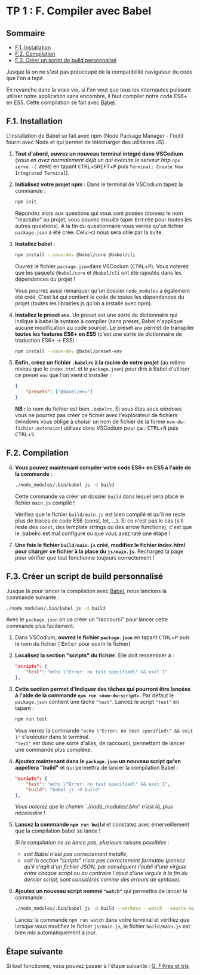 # TP 1 : F. Compiler avec Babel <!-- omit in toc -->

## Sommaire <!-- omit in toc -->
- [F.1. Installation](#f1-installation)
- [F.2. Compilation](#f2-compilation)
- [F.3. Créer un script de build personnalisé](#f3-créer-un-script-de-build-personnalisé)

Jusque là on ne s'est pas préoccupé de la compatibilité navigateur du code que l'on a tapé.

En revanche dans la vraie vie, si l'on veut que tous les internautes puissent utiliser notre application sans encombre, il faut compiler notre code ES6+ en ES5. Cette compilation se fait avec [Babel](https://babeljs.io).

## F.1. Installation
L'installation de Babel se fait avec npm (Node Package Manager - l'outil fourni avec Node et qui permet de télécharger des utilitaires JS).

1. **Tout d'abord, ouvrez un nouveau terminal intégré dans VSCodium** (*vous en avez normalement déjà un qui exécute le serveur http `npx serve -l 8000`*) en tapant <kbd>CTRL</kbd>+<kbd>SHIFT</kbd>+<kbd>P</kbd> puis `Terminal: Create New Integrated Terminal`).

2. **Initialisez votre projet npm :** Dans le terminal de VSCodium tapez la commande :
	```bash
	npm init
	```
	Répondez alors aux questions qui vous sont posées (donnez le nom "reactube" au projet, vous pouvez ensuite taper <kbd>Entrée</kbd> pour toutes les autres questions). À la fin du questionnaire vous verrez qu'un fichier `package.json` a été créé. Celui-ci nous sera utile par la suite.

3. **Installez babel :**
	```bash
	npm install --save-dev @babel/core @babel/cli
	```
	Ouvrez le fichier `package.json`dans VSCodium (<kbd>CTRL</kbd>+<kbd>P</kbd>). Vous noterez que les paquets `@babel/core` et `@babel/cli` ont été rajoutés dans les dépendances du projet !

	Vous pourrez aussi remarquer qu'un dossier `node_modules` a également été créé. C'est lui qui contient le code de toutes les dépendances du projet (toutes les librairies js qu'on a installé avec npm).

4. **Installez le preset `env`.** Un preset est une sorte de dictionnaire qui indique à babel la syntaxe à compiler (sans preset, Babel n'applique aucune modification au code source). Le preset `env` permet de transpiler **toutes les features ES6+ en ES5** (c'est une sorte de dictionnaire de traduction ES6+ -> ES5) :
	```bash
	npm install --save-dev @babel/preset-env
	```
5. **Enfin, créez un fichier `.babelrc` à la racine de votre projet** (au même niveau que le `index.html` et le `package.json`) pour dire à Babel d'utiliser ce preset `env` que l'on vient d'installer :
	```json
	{
		"presets": ["@babel/env"]
	}
	```
	**NB :** le nom du fichier est bien `.babelrc`. Si vous êtes sous windows vous ne pourrez pas créer ce fichier avec l'explorateur de fichiers (windows vous oblige à choisir un nom de fichier de la forme `nom-du-fichier.extension`) utilisez donc VSCodium pour ça : <kbd>CTRL</kbd>+<kbd>N</kbd> puis <kbd>CTRL</kbd>+<kbd>S</kbd>

## F.2. Compilation
6. **Vous pouvez maintenant compiler votre code ES6+ en ES5 à l'aide de la commande** :
	```bash
	./node_modules/.bin/babel js -d build
	```
	Cette commande va créer un dossier `build` dans lequel sera placé le fichier `main.js` compilé !

	Vérifiez que le fichier `build/main.js` est bien compilé et qu'il ne reste plus de traces de code ES6 (const, let, ...). Si ce n'est pas le cas (s'il reste des `const`, des template strings ou des arrow functions), c'est que le .babelrc est mal configuré ou que vous avez raté une étape !

7. **Une fois le fichier `build/main.js` créé, modifiez le fichier index.html pour charger ce fichier à la place du `js/main.js`.** Rechargez la page pour vérifier que tout fonctionne toujours correctement !

## F.3. Créer un script de build personnalisé
Jusque là pour lancer la compilation avec [Babel](https://babeljs.io), nous lancions la commande suivante :

```bash
./node_modules/.bin/babel js -d build
```

Avec le `package.json` on va créer un "raccourci" pour lancer cette commande plus facilement.
1. Dans VSCodium, **ouvrez le fichier `package.json`** en tapant <kbd>CTRL</kbd>+<kbd>P</kbd> puis le nom du fichier ( <kbd>Enter</kbd> pour ouvrir le fichier)
2. **Localisez la section "scripts" du fichier**. Elle doit ressembler à :
	```json
	"scripts": {
		"test": "echo \"Error: no test specified\" && exit 1"
	},
	```
4. **Cette section permet d'indiquer des tâches qui pourront être lancées à l'aide de la commande `npm run <nom-du-script>`.** Par défaut le `package.json` contient une tâche `"test"`. Lancez le script `"test"` en tapant :
	```bash
	npm run test
	```
	Vous verrez la commande `"echo \"Error: no test specified\" && exit 1"` s'exécuter dans le terminal.<br>
	`"test"` est donc une sorte d'alias, de raccourci, permettant de lancer une commande plus complexe.
5. **Ajoutez maintenant dans le `package.json` un nouveau script qu'on appellera "build"** et qui permettra de lancer la compilation Babel :
	```json
	"scripts": {
		"test": "echo \"Error: no test specified\" && exit 1",
		"build": "babel js -d build"
	},
	```
	*Vous noterez que le chemin  `./node_modules/.bin/' n'est là, plus nécessaire !*
6. **Lancez la commande `npm run build`** et constatez avec émerveillement que la compilation babel se lance !

	*Si la compilation ne se lance pas, plusieurs raisons possibles :*
	- *soit Babel n'est pas correctement installé,*
	- *soit la section "scripts" n'est pas correctement formatée (pensez qu'il s'agit d'un fichier JSON, par conséquent l'oubli d'une virgule entre chaque script ou au contraire l'ajout d'une virgule à la fin du dernier script, sont considérés comme des erreurs de syntaxe).*
7. **Ajoutez un nouveau script nommé `"watch"`** qui permettra de lancer la commande :
	```bash
	./node_modules/.bin/babel js -d build --verbose --watch --source-maps
	```
	Lancez la commande `npm run watch` dans votre terminal et vérifiez que lorsque vous modifiez le fichier `js/main.js`, le fichier `build/main.js` est bien mis automatiquement à jour.

## Étape suivante <!-- omit in toc -->
Si tout fonctionne, vous pouvez passer à l'étape suivante : [G. Filtres et tris](./G-filtres-tri.md)
